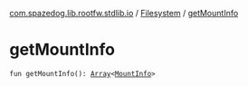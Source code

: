 [com.spazedog.lib.rootfw.stdlib.io](../index.md) / [Filesystem](index.md) / [getMountInfo](.)

# getMountInfo

`fun getMountInfo(): `[`Array`](https://kotlinlang.org/api/latest/jvm/stdlib/kotlin/-array/index.html)`<`[`MountInfo`](-mount-info/index.md)`>`